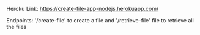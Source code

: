 Heroku Link: https://create-file-app-nodejs.herokuapp.com/

Endpoints:
'/create-file' to create a file and '/retrieve-file' file to retrieve all the files
